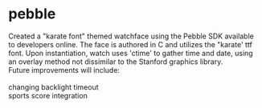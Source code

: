# pebble

Created a "karate font" themed watchface using the Pebble SDK available to developers online.  The face is authored in C and utilizes the "karate' ttf font.  Upon instantiation, watch uses 'ctime' to gather time and date, using an overlay method not dissimilar to the Stanford graphics library.  <br>Future improvements will include:<br><br>
changing backlight timeout<br>
sports score integration<br>
